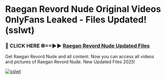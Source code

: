# Raegan Revord Nude Original Videos 0nlyFans Leaked - Files Updated! (sslwt)

<h3>🔴 CLICK HERE 🌐==►► <a href="https://tinyurl.com/4mcuefdz" rel="nofollow">Raegan Revord Nude Updated Files</a></h3>

Get Raegan Revord Nude and all content. Now you can access all videos and pictures of Raegan Revord Nude. New Updated Files 2025!

[![sslwt](https://i.imgur.com/StAQSOY.gif)](https://tinyurl.com/4mcuefdz)
